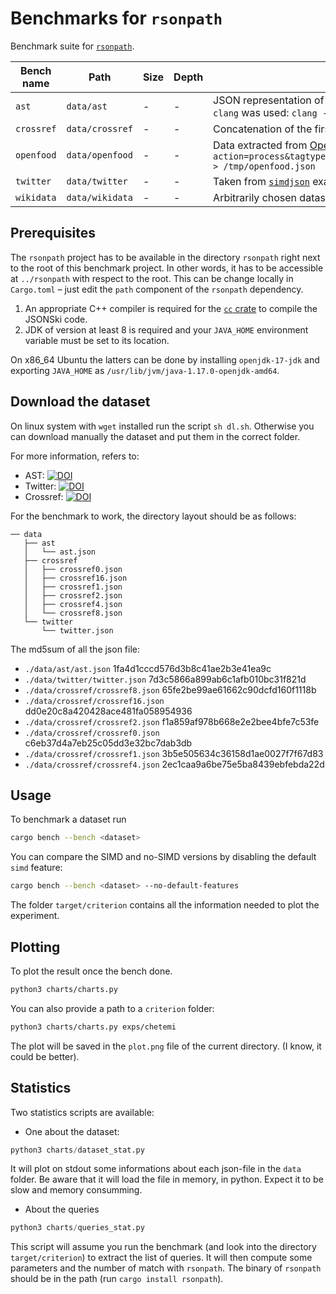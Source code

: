 # Benchmarks for `rsonpath`

Benchmark suite for [`rsonpath`](https://github.com/v0ldek/rsonpath).


| Bench name            | Path                            | Size      | Depth  | Description |
|-----------------------|---------------------------------|-----------|--------|---|
| `ast`                 | `data/ast`                      | -        | - | JSON representation of the AST of an arbitrary popular C file from Software Heritage. To generate the AST `clang` was used: `clang -Xclang -ast-dump=json -fsyntax-only parse_date.c > ast.json` |
| `crossref`            | `data/crossref`                 | -        | - | Concatenation of the first 100 files from [Crossref](https://www.crossref.org/) [source torrent link](https://academictorrents.com/details/e4287cb7619999709f6e9db5c359dda17e93d515)  |
| `openfood`            | `data/openfood`                 | -        | - | Data extracted from [Open Food Facts API](https://wiki.openfoodfacts.org/Open_Food_Facts_Search_API_Version_2) with `curl "https://world.openfoodfacts.org/cgi/search.pl?action=process&tagtype_0=categories&tag_contains_0=contains&tag_0=cheeses&tagtype_1=labels&&json=1" > /tmp/openfood.json` |
| `twitter`             | `data/twitter`                  | -        | -      | Taken from [`simdjson`](https://github.com/simdjson/simdjson) example benchmarks ([permalink](https://github.com/simdjson/simdjson/blob/960a7ebba149af00628e6a56f9605945f91a15b7/jsonexamples/twitter.json)) |
| `wikidata`            | `data/wikidata`                 | -        | - | Arbitrarily chosen datasets from [Wikidata](https://www.wikidata.org/wiki/Wikidata:Data_access) |

## Prerequisites

The `rsonpath` project has to be available in the directory `rsonpath` right next to the root of this
benchmark project. In other words, it has to be accessible at `../rsonpath` with respect to the root.
This can be change locally in `Cargo.toml` &ndash; just edit the `path` component of the `rsonpath`
dependency.

1. An appropriate C++ compiler is required for the [`cc` crate](https://lib.rs/crates/cc) to compile the
   JSONSki code.
2. JDK of version at least 8 is required and your `JAVA_HOME` environment variable must be set
   to its location.

On x86_64 Ubuntu the latters can be done by installing `openjdk-17-jdk` and exporting `JAVA_HOME` as
`/usr/lib/jvm/java-1.17.0-openjdk-amd64`.

## Download the dataset

On linux system with `wget` installed run the script `sh dl.sh`. Otherwise you can download manually the dataset and put them in the correct folder.

For more information, refers to:

* AST: [![DOI](https://zenodo.org/badge/DOI/10.5281/zenodo.7229269.svg)](https://doi.org/10.5281/zenodo.7229269)
* Twitter: [![DOI](https://zenodo.org/badge/DOI/10.5281/zenodo.7229287.svg)](https://doi.org/10.5281/zenodo.7229287)
* Crossref: [![DOI](https://zenodo.org/badge/DOI/10.5281/zenodo.7229287.svg)](https://doi.org/10.5281/zenodo.7231920)

For the benchmark to work, the directory layout should be as follows:

```
── data
   ├── ast
   │   └── ast.json
   ├── crossref
   │   ├── crossref0.json
   │   ├── crossref16.json
   │   ├── crossref1.json
   │   ├── crossref2.json
   │   ├── crossref4.json
   │   └── crossref8.json
   └── twitter
       └── twitter.json
```

The md5sum of all the json file:

* `./data/ast/ast.json` 1fa4d1cccd576d3b8c41ae2b3e41ea9c 
* `./data/twitter/twitter.json` 7d3c5866a899ab6c1afb010bc31f821d 
* `./data/crossref/crossref8.json` 65fe2be99ae61662c90dcfd160f1118b 
* `./data/crossref/crossref16.json` dd0e20c8a420428ace481fa058954936 
* `./data/crossref/crossref2.json` f1a859af978b668e2e2bee4bfe7c53fe 
* `./data/crossref/crossref0.json` c6eb37d4a7eb25c05dd3e32bc7dab3db 
* `./data/crossref/crossref1.json` 3b5e505634c36158d1ae0027f7f67d83 
* `./data/crossref/crossref4.json` 2ec1caa9a6be75e5ba8439ebfebda22d 

## Usage

To benchmark a dataset run

```bash
cargo bench --bench <dataset>
```

You can compare the SIMD and no-SIMD versions by disabling the default `simd` feature:

```bash
cargo bench --bench <dataset> --no-default-features
```

The folder `target/criterion` contains all the information needed to plot the experiment.

## Plotting

To plot the result once the bench done.

```bash
python3 charts/charts.py
```

You can also provide a path to a `criterion` folder:

```bash
python3 charts/charts.py exps/chetemi
```

The plot will be saved in the `plot.png` file of the current directory. (I know, it could be better).

## Statistics

Two statistics scripts are available:

* One about the dataset: 

```python
python3 charts/dataset_stat.py
```

It will plot on stdout some informations about each json-file in the `data` folder. Be aware that it will
load the file in memory, in python. Expect it to be slow and memory consumming.

* About the queries

```python
python3 charts/queries_stat.py
```

This script will assume you run the benchmark (and look into the directory `target/criterion`) to extract the list
of queries. It will then compute some parameters and the number of match with `rsonpath`. The binary of `rsonpath`
should be in the path (run `cargo install rsonpath`).

